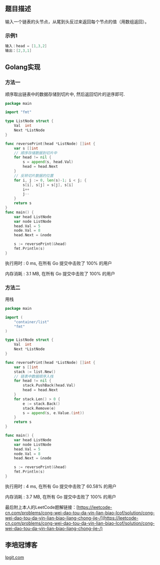 ## 题目描述

输入一个链表的头节点，从尾到头反过来返回每个节点的值（用数组返回）。

### 示例1

```go
输入：head = [1,3,2]
输出：[2,3,1]
```

## Golang实现

### 方法一

顺序取出链表中的数据存储到切片中, 然后返回切片的逆序即可.

```go
package main

import "fmt"

type ListNode struct {
	Val  int
	Next *ListNode
}

func reversePrint(head *ListNode) []int {
	var s []int
	// 顺序存储数据到切片中
	for head != nil {
		s = append(s, head.Val)
		head = head.Next
	}
	// 反转切片数据的位置
	for i, j := 0, len(s)-1; i < j; {
		s[i], s[j] = s[j], s[i]
		i++
		j--
	}
	return s
}
func main() {
	var head ListNode
	var node ListNode
	head.Val = 5
	node.Val = 8
	head.Next = &node

	s := reversePrint(&head)
	fmt.Println(s)
}
```

执行用时 : 0 ms, 在所有 Go 提交中击败了 100% 的用户

内存消耗 : 3.1 MB, 在所有 Go 提交中击败了 100% 的用户

### 方法二

用栈

```go
package main

import (
	"container/list"
	"fmt"
)

type ListNode struct {
	Val  int
	Next *ListNode
}

func reversePrint(head *ListNode) []int {
	var s []int
	stack := list.New()
	// 链表中数据顺序入栈
	for head != nil {
		stack.PushBack(head.Val)
		head = head.Next
	}
	for stack.Len() > 0 {
		e := stack.Back()
		stack.Remove(e)
		s = append(s, e.Value.(int))
	}
	return s
}

func main() {
	var head ListNode
	var node ListNode
	head.Val = 5
	node.Val = 8
	head.Next = &node

	s := reversePrint(&head)
	fmt.Println(s)
}
```

执行用时 : 4 ms, 在所有 Go 提交中击败了 60.58% 的用户

内存消耗 : 3.7 MB, 在所有 Go 提交中击败了 100% 的用户

最后附上本人的LeetCode题解链接：[https://leetcode-cn.com/problems/cong-wei-dao-tou-da-yin-lian-biao-lcof/solution/cong-wei-dao-tou-da-yin-lian-biao-liang-chong-jie-/](https://leetcode-cn.com/problems/cong-wei-dao-tou-da-yin-lian-biao-lcof/solution/cong-wei-dao-tou-da-yin-lian-biao-liang-chong-jie-/)

## 李培冠博客

[lpgit.com](https://lpgit.com)
